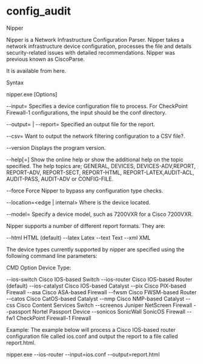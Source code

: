 # config_audit
Nipper
 
Nipper is a Network Infrastructure Configuration Parser. Nipper takes a network infrastructure device configuration, processes the file and details security-related issues with detailed recommendations. Nipper was previous known as CiscoParse.
 
It is available from here.
 
Syntax

nipper.exe [Options]

--input=<file> Specifies a device configuration file to process. For CheckPoint Firewall-1 configurations, the input should be the conf directory.

--output=<file> | --report=<file> Specified an output file for the report.

--csv=<file> Want to output the network filtering configuration to a CSV file?.

--version Displays the program version.
 
--help[=<topic>] Show the online help or show the additional help on the topic
specified. The help topics are; GENERAL, DEVICES, DEVICES-ADV,REPORT, REPORT-ADV, REPORT-SECT, REPORT-HTML, REPORT-LATEX,AUDIT-ACL, AUDIT-PASS, AUDIT-ADV or CONFIG-FILE.
 
--force Force Nipper to bypass any configuration type checks.
 
--location=<edge | internal> Where is the device located.
 
--model=<device model> Specify a device model, such as 7200VXR for a Cisco 7200VXR.
 
Nipper supports a number of different report formats. They are:
 
--html HTML (default)
--latex Latex
--text Text
--xml XML
 
The device types currently supported by nipper are specified using the following command line parameters:
 
CMD Option Device Type:
 
--ios-switch Cisco IOS-based Switch
--ios-router Cisco IOS-based Router (default)
--ios-catalyst Cisco IOS-based Catalyst
--pix Cisco PIX-based Firewall
--asa Cisco ASA-based Firewall
--fwsm Cisco FWSM-based Router
--catos Cisco CatOS-based Catalyst
--nmp Cisco NMP-based Catalyst
--css Cisco Content Services Switch
--screenos Juniper NetScreen Firewall
--passport Nortel Passport Device
--sonicos SonicWall SonicOS Firewall
--fw1 CheckPoint Firewall-1 Firewall
 
Example:
The example below will process a Cisco IOS-based router configuration file called ios.conf and output the report to a file called report.html.

nipper.exe --ios-router --input=ios.conf --output=report.html
